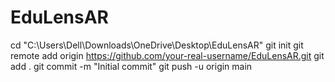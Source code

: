 # EduLensAR
cd "C:\Users\Dell\Downloads\OneDrive\Desktop\EduLensAR"
git init
git remote add origin https://github.com/your-real-username/EduLensAR.git
git add .
git commit -m "Initial commit"
git push -u origin main
